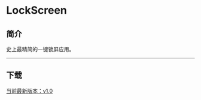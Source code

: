 # LockScreen
## 简介

史上最精简的一键锁屏应用。

---
## 下载

[当前最新版本：v1.0](https://github.com/frogfans/LockScreen/releases/download/1.0/com.zengyu.lockscreen_1.0_release.apk)
